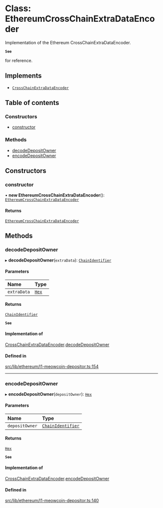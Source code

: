 # Class: EthereumCrossChainExtraDataEncoder

Implementation of the Ethereum CrossChainExtraDataEncoder.

**`See`**

for reference.

## Implements

- [`CrossChainExtraDataEncoder`](../interfaces/CrossChainExtraDataEncoder.md)

## Table of contents

### Constructors

- [constructor](EthereumCrossChainExtraDataEncoder.md#constructor)

### Methods

- [decodeDepositOwner](EthereumCrossChainExtraDataEncoder.md#decodedepositowner)
- [encodeDepositOwner](EthereumCrossChainExtraDataEncoder.md#encodedepositowner)

## Constructors

### constructor

• **new EthereumCrossChainExtraDataEncoder**(): [`EthereumCrossChainExtraDataEncoder`](EthereumCrossChainExtraDataEncoder.md)

#### Returns

[`EthereumCrossChainExtraDataEncoder`](EthereumCrossChainExtraDataEncoder.md)

## Methods

### decodeDepositOwner

▸ **decodeDepositOwner**(`extraData`): [`ChainIdentifier`](../interfaces/ChainIdentifier.md)

#### Parameters

| Name | Type |
| :------ | :------ |
| `extraData` | [`Hex`](Hex.md) |

#### Returns

[`ChainIdentifier`](../interfaces/ChainIdentifier.md)

**`See`**

#### Implementation of

[CrossChainExtraDataEncoder](../interfaces/CrossChainExtraDataEncoder.md).[decodeDepositOwner](../interfaces/CrossChainExtraDataEncoder.md#decodedepositowner)

#### Defined in

[src/lib/ethereum/l1-meowcoin-depositor.ts:154](https://github.com/keep-network/tmewc/blob/main/typescript/src/lib/ethereum/l1-meowcoin-depositor.ts#L154)

___

### encodeDepositOwner

▸ **encodeDepositOwner**(`depositOwner`): [`Hex`](Hex.md)

#### Parameters

| Name | Type |
| :------ | :------ |
| `depositOwner` | [`ChainIdentifier`](../interfaces/ChainIdentifier.md) |

#### Returns

[`Hex`](Hex.md)

**`See`**

#### Implementation of

[CrossChainExtraDataEncoder](../interfaces/CrossChainExtraDataEncoder.md).[encodeDepositOwner](../interfaces/CrossChainExtraDataEncoder.md#encodedepositowner)

#### Defined in

[src/lib/ethereum/l1-meowcoin-depositor.ts:140](https://github.com/keep-network/tmewc/blob/main/typescript/src/lib/ethereum/l1-meowcoin-depositor.ts#L140)
